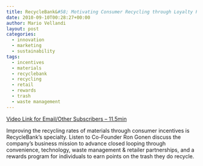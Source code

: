 ```yaml
---
title: RecycleBank&#58; Motivating Consumer Recycling through Loyalty Programs
date: 2010-09-10T00:28:27+00:00
author: Mario Vellandi
layout: post
categories:
  - innovation
  - marketing
  - sustainability
tags:
  - incentives
  - materials
  - recyclebank
  - recycling
  - retail
  - rewards
  - trash
  - waste management
---
```

[Video Link for Email/Other Subscribers &#8211; 11.5min](http://vimeo.com/14791785)

Improving the recycling rates of materials through consumer incentives is RecycleBank&#8217;s specialty. Listen to Co-Founder Ron Gonen discuss the company&#8217;s business mission to advance closed looping through convenience, technology, waste management & retailer partnerships, and a rewards program for individuals to earn points on the trash they do recycle.
